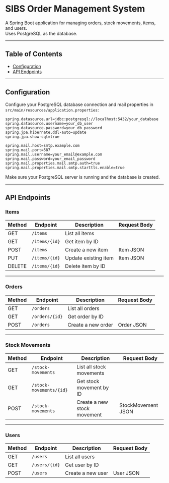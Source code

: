 
# SIBS Order Management System

A Spring Boot application for managing orders, stock movements, items, and users.  
Uses PostgreSQL as the database.

---

## Table of Contents


- [Configuration](#configuration)
- [API Endpoints](#api-endpoints)

---

## Configuration

Configure your PostgreSQL database connection and mail properties in `src/main/resources/application.properties`:

```properties
spring.datasource.url=jdbc:postgresql://localhost:5432/your_database
spring.datasource.username=your_db_user
spring.datasource.password=your_db_password
spring.jpa.hibernate.ddl-auto=update
spring.jpa.show-sql=true

spring.mail.host=smtp.example.com
spring.mail.port=587
spring.mail.username=your_email@example.com
spring.mail.password=your_email_password
spring.mail.properties.mail.smtp.auth=true
spring.mail.properties.mail.smtp.starttls.enable=true
```

Make sure your PostgreSQL server is running and the database is created.

---

## API Endpoints

### Items
| Method | Endpoint           | Description                  | Request Body                 |
|--------|--------------------|------------------------------|-----------------------------|
| GET    | `/items`           | List all items                |                             |
| GET    | `/items/{id}`      | Get item by ID               |                             |
| POST   | `/items`           | Create a new item             | Item JSON                   |
| PUT    | `/items/{id}`      | Update existing item          | Item JSON                   |
| DELETE | `/items/{id}`      | Delete item by ID             |                             |

---

### Orders
| Method | Endpoint           | Description                  | Request Body                 |
|--------|--------------------|------------------------------|-----------------------------|
| GET    | `/orders`          | List all orders               |                             |
| GET    | `/orders/{id}`     | Get order by ID               |                             |
| POST   | `/orders`          | Create a new order            | Order JSON                  |

---

### Stock Movements
| Method | Endpoint               | Description                  | Request Body                 |
|--------|------------------------|------------------------------|-----------------------------|
| GET    | `/stock-movements`     | List all stock movements      |                             |
| GET    | `/stock-movements/{id}`| Get stock movement by ID      |                             |
| POST   | `/stock-movements`     | Create a new stock movement   | StockMovement JSON          |
---

### Users
| Method | Endpoint           | Description                  | Request Body                 |
|--------|--------------------|------------------------------|-----------------------------|
| GET    | `/users`           | List all users                |                             |
| GET    | `/users/{id}`      | Get user by ID               |                             |
| POST   | `/users`           | Create a new user             | User JSON                   |
